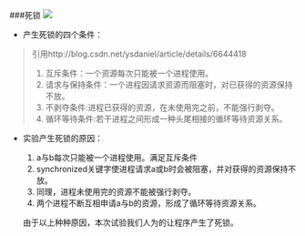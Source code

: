 ###死锁
![](./10.jpg)

- 产生死锁的四个条件：
>引用http://blog.csdn.net/ysdaniel/article/details/6644418
>
>  1. 互斥条件：一个资源每次只能被一个进程使用。
>  2. 请求与保持条件：一个进程因请求资源而阻塞时，对已获得的资源保持不放。
>  3. 不剥夺条件:进程已获得的资源，在未使用完之前，不能强行剥夺。
>  4. 循环等待条件:若干进程之间形成一种头尾相接的循环等待资源关系。
- 实验产生死锁的原因：

  1. a与b每次只能被一个进程使用。满足互斥条件
  2. synchronized关键字使进程请求a或b时会被阻塞，并对获得的资源保持不放。
  3. 同理，进程未使用完的资源不能被强行剥夺。
  4. 两个进程不断互相申请a与b的资源，形成了循环等待资源关系。

  由于以上种种原因，本次试验我们人为的让程序产生了死锁。